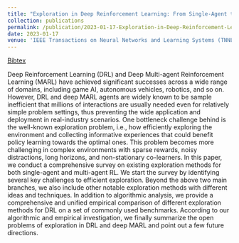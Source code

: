 ```yaml
---
title: "Exploration in Deep Reinforcement Learning: From Single-Agent to Multi-Agent Domain"
collection: publications
permalink: /publication/2023-01-17-Exploration-in-Deep-Reinforcement-Learning-From-Single-Agent-to-Multi-Agent Domain
date: 2023-01-17
venue: 'IEEE Transactions on Neural Networks and Learning Systems (TNNLS)'
---
```

[Bibtex](http://SG-XM.github.io/files/TNNLS_exp.bib)

Deep Reinforcement Learning (DRL) and Deep Multi-agent Reinforcement Learning (MARL) have achieved significant successes across a wide range of domains, including game AI, autonomous vehicles, robotics, and so on. However, DRL and deep MARL agents are widely known to be sample inefficient that millions of interactions are usually needed even for relatively simple problem settings, thus preventing the wide application and deployment in real-industry scenarios. One bottleneck challenge behind is the well-known exploration problem, i.e., how efficiently exploring the environment and collecting informative experiences that could benefit policy learning towards the optimal ones. This problem becomes more challenging in complex environments with sparse rewards, noisy distractions, long horizons, and non-stationary co-learners. In this paper, we conduct a comprehensive survey on existing exploration methods for both single-agent and multi-agent RL. We start the survey by identifying several key challenges to efficient exploration. Beyond the above two main branches, we also include other notable exploration methods with different ideas and techniques. In addition to algorithmic analysis, we provide a comprehensive and unified empirical comparison of different exploration methods for DRL on a set of commonly used benchmarks. According to our algorithmic and empirical investigation, we finally summarize the open problems of exploration in DRL and deep MARL and point out a few future directions.